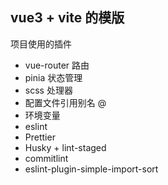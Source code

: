 ## vue3 + vite 的模版
项目使用的插件
- vue-router 路由
- pinia 状态管理
- scss 处理器
- 配置文件引用别名 @
- 环境变量
- eslint
- Prettier
- Husky + lint-staged
- commitlint
- eslint-plugin-simple-import-sort
